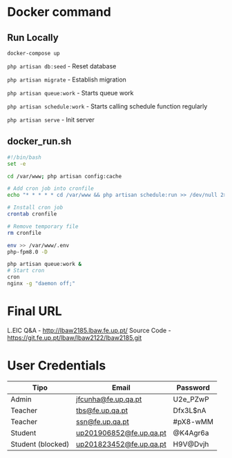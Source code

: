 # Docker command

## Run Locally

`docker-compose up`

`php artisan db:seed` - Reset database

`php artisan migrate` - Establish migration

`php artisan queue:work` - Starts queue work

`php artisan schedule:work` - Starts calling schedule function regularly

`php artisan serve` - Init server


## docker_run.sh

~~~bash
#!/bin/bash
set -e

cd /var/www; php artisan config:cache

# Add cron job into cronfile
echo "* * * * * cd /var/www && php artisan schedule:run >> /dev/null 2>&1" >> cronfile

# Install cron job
crontab cronfile

# Remove temporary file
rm cronfile

env >> /var/www/.env
php-fpm8.0 -D

php artisan queue:work &
# Start cron
cron
nginx -g "daemon off;"
~~~


# Final URL

L.EIC Q&A - http://lbaw2185.lbaw.fe.up.pt/
Source Code - https://git.fe.up.pt/lbaw/lbaw2122/lbaw2185.git


# User Credentials

| Tipo              | Email                   | Password |
| ----------------- | ----------------------- | -------- |
| Admin             | jfcunha@fe.up.qa.pt     | U2e_PZwP |
| Teacher           | tbs@fe.up.qa.pt         | Dfx3L$nA |
| Teacher           | ssn@fe.up.qa.pt         | #pX8-wMM |
| Student           | up201906852@fe.up.qa.pt | @K4Agr6a |
| Student (blocked) | up201823452@fe.up.qa.pt | H9V@Dvjh |


